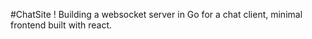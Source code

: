 #ChatSite !
Building a websocket server in Go for a chat client, minimal frontend built with react.
